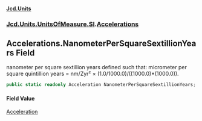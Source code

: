 #### [Jcd.Units](index.md 'index')
### [Jcd.Units.UnitsOfMeasure.SI](Jcd.Units.UnitsOfMeasure.SI.md 'Jcd.Units.UnitsOfMeasure.SI').[Accelerations](Accelerations.md 'Jcd.Units.UnitsOfMeasure.SI.Accelerations')

## Accelerations.NanometerPerSquareSextillionYears Field

nanometer per square sextillion years defined such that: micrometer per square quintillion years = nm/Zyr² ×
(1.0/1000.0)/((1000.0)*(1000.0)).

```csharp
public static readonly Acceleration NanometerPerSquareSextillionYears;
```

#### Field Value
[Acceleration](Acceleration.md 'Jcd.Units.UnitTypes.Acceleration')